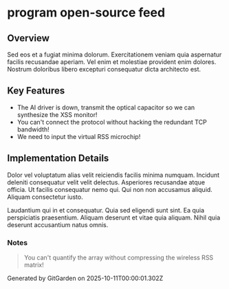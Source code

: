 # program open-source feed

## Overview
Sed eos et a fugiat minima dolorum. Exercitationem veniam quia aspernatur facilis recusandae aperiam. Vel enim et molestiae provident enim dolores. Nostrum doloribus libero excepturi consequatur dicta architecto est.

## Key Features
- The AI driver is down, transmit the optical capacitor so we can synthesize the XSS monitor!
- You can't connect the protocol without hacking the redundant TCP bandwidth!
- We need to input the virtual RSS microchip!

## Implementation Details
Dolor vel voluptatum alias velit reiciendis facilis minima numquam. Incidunt deleniti consequatur velit velit delectus. Asperiores recusandae atque officia. Ut facilis consequatur nemo qui. Qui non non accusamus aliquid. Aliquam consectetur iusto.
 Laudantium qui in et consequatur. Quia sed eligendi sunt sint. Ea quia perspiciatis praesentium. Aliquam deserunt et vitae quia aliquam. Nihil quia deserunt accusantium natus omnis.

### Notes
> You can't quantify the array without compressing the wireless RSS matrix!

Generated by GitGarden on 2025-10-11T00:00:01.302Z